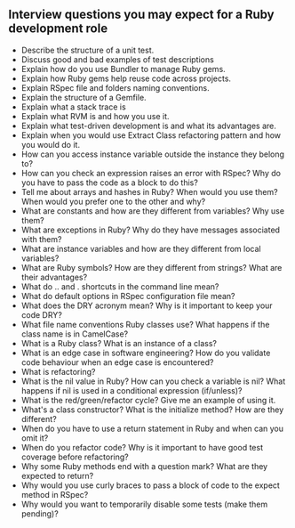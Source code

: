 ## Interview questions you may expect for a Ruby development role

- Describe the structure of a unit test.
- Discuss good and bad examples of test descriptions
- Explain how do you use Bundler to manage Ruby gems.
- Explain how Ruby gems help reuse code across projects.
- Explain RSpec file and folders naming conventions.
- Explain the structure of a Gemfile.
- Explain what a stack trace is
- Explain what RVM is and how you use it.
- Explain what test-driven development is and what its advantages are.
- Explain when you would use Extract Class refactoring pattern and how you would do it.
- How can you access instance variable outside the instance they belong to?
- How can you check an expression raises an error with RSpec? Why do you have to pass the code as a block to do this?
- Tell me about arrays and hashes in Ruby? When would you use them? When would you prefer one to the other and why?
- What are constants and how are they different from variables? Why use them?
- What are exceptions in Ruby? Why do they have messages associated with them?
- What are instance variables and how are they different from local variables?
- What are Ruby symbols? How are they different from strings? What are their advantages?
- What do .. and . shortcuts in the command line mean?
- What do default options in RSpec configuration file mean?
- What does the DRY acronym mean? Why is it important to keep your code DRY?
- What file name conventions Ruby classes use? What happens if the class name is in CamelCase?
- What is a Ruby class? What is an instance of a class?
- What is an edge case in software engineering? How do you validate code behaviour when an edge case is encountered?
- What is refactoring?
- What is the nil value in Ruby? How can you check a variable is nil? What happens if nil is used in a conditional expression (if/unless)?
- What is the red/green/refactor cycle? Give me an example of using it.
- What's a class constructor? What is the initialize method? How are they different?
- When do you have to use a return statement in Ruby and when can you omit it?
- When do you refactor code? Why is it important to have good test coverage before refactoring?
- Why some Ruby methods end with a question mark? What are they expected to return?
- Why would you use curly braces to pass a block of code to the expect method in RSpec?
- Why would you want to temporarily disable some tests (make them pending)?